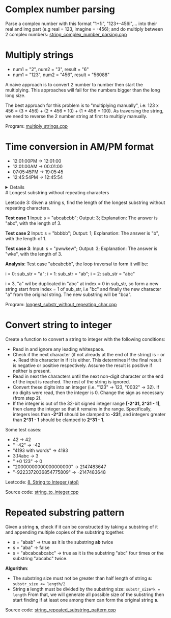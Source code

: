 # Complex number parsing
Parse a complex number with this format "1+1i", "123+-456i",... into their real and img part (e.g real = 123, imagine = -456); and do multiply between 2 complex numbers: [string_complex_number_parsing.cpp](src/string_complex_number_parsing.cpp)
# Multiply strings
* num1 = "2", num2 = "3", result = "6"
* num1 = "123", num2 = "456", result = "56088"

A naive approach is to convert 2 number to number then start the multiplying. This approaches will fail for the numbers bigger than the long long size.

The best approach for this problem is to "multiplying manually", i.e: 123 x 456 = (3 * 456) + (2 * 456 * 10) + (1 * 456 * 100). As traversing the string, we need to reverse the 2 number string at first to multiply manually. 

Program: [multiply_strings.cpp](multiply_strings.cpp)
# Time conversion in AM/PM format
* 12:01:00PM -> 12:01:00
* 12:01:00AM -> 00:01:00
* 07:05:45PM -> 19:05:45
* 12:45:54PM -> 12:45:54

<details>
  
```cpp
vector<string> splitStringByDelimiter(string s, string delim) {
    vector<string> all_substr;
    std::size_t index = s.find(delim, 0);
    string sub_str  = s.substr(0, index);
    string new_string = s.substr(index+1);

    while (index != string::npos) { 
        if (sub_str != delim && sub_str.size() >= 1) {
            all_substr.push_back(sub_str);
        }

        index = new_string.find(delim, 0);
        sub_str  = new_string.substr(0, index);
        new_string = new_string.substr(index+1);
    }

    if (sub_str != delim && sub_str.size() >= 1) {
        all_substr.push_back(sub_str);
    }

    return all_substr;
}

string timeConversion(string s) {
    string twenty_4hr_clock;

    vector<string> all_substr = splitStringByDelimiter(s, ":");
    std::string clock =  all_substr[2].substr(2, 2);
    int hour = stoi(all_substr[0]);
    if (clock == "AM") {
        if (hour == 12) return "00:" + all_substr[1] + ":" + all_substr[2].substr(0, 2);
        else return s.substr(0, 8);// Test case: 06:40:03AM -> 06:40:03
    }
    else {
        if (hour == 12 && all_substr[1].substr(0, 2) == "00" && all_substr[2].substr(0, 2) == "00")
        return "00:00:00AM";

        if (hour < 12) hour +=12;
    }
    twenty_4hr_clock = std::to_string(hour) + ":" + all_substr[1] + ":" + all_substr[2].substr(0, 2);
    return twenty_4hr_clock;
}
```
</details>
# Longest substring without repeating characters

Leetcode 3: Given a string s, find the length of the longest substring without repeating characters.

**Test case 1** Input: s = "abcabcbb"; Output: 3; Explanation: The answer is "abc", with the length of 3.

**Test case 2** Input: s = "bbbbb"; Output: 1; Explanation: The answer is "b", with the length of 1.

**Test case 3**: Input: s = "pwwkew"; Output: 3; Explanation: The answer is "wke", with the length of 3.

**Analysis**: Test case "abcabcbb", the loop traversal to form it will be:

i = 0: sub_str = "a"; i = 1: sub_str = "ab"; i = 2: sub_str = "abc"

i = 3, "a" wil be duplicated in "abc" at index = 0 in sub_str, so form a new string start from index = 1 of sub_str, i.e "bc" and finally the new character "a" from the original string. The new substring will be "bca".

Program: [longest_substr_without_repeating_char.cpp](src/longest_substr_without_repeating_char.cpp)
# Convert string to integer
Create a function to convert a string to integer with the following conditions:

* Read in and ignore any leading whitespace.
* Check if the next character (if not already at the end of the string) is **-** or **+**. Read this character in if it is either. This determines if the final result is negative or positive respectively. Assume the result is positive if neither is present.
* Read in next the characters until the next non-digit character or the end of the input is reached. The rest of the string is ignored.
* Convert these digits into an integer (i.e. "123" -> 123, "0032" -> 32). If no digits were read, then the integer is 0. Change the sign as necessary (from step 2).
* If the integer is out of the 32-bit signed integer range **[-2^31, 2^31 - 1]**, then clamp the integer so that it remains in the range. Specifically, integers less than **-2^31** should be clamped to **-231**, and integers greater than **2^31 - 1** should be clamped to **2^31 - 1**.

Some test cases:
* 42 -> 42
* "   -42" -> -42
* "4193 with words" -> 4193
* 3.14abc -> 3
* "  +0 123" -> 0
* "20000000000000000000" -> 2147483647
* "-9223372036854775809" -> -2147483648

Leetcode: [8. String to Integer (atoi)](https://leetcode.com/problems/string-to-integer-atoi/description/)

Source code: [string_to_integer.cpp](https://github.com/TranPhucVinh/C/blob/master/Algorithms/src/string_to_integer.cpp)

# Repeated substring pattern

Given a string **s**, check if it can be constructed by taking a substring of it and appending multiple copies of the substring together.

* s = "abab" -> true as it is the substring **ab** twice
* s = "aba" -> false
* s = "abcabcabcabc" -> true as it is the substring "abc" four times or the substring "abcabc" twice.

**Algorithm**: 
* The substring size must not be greater than half length of string **s**: ``substr_size <= length/2``
* String **s** length must be divided by the substring size: ``substr_size*k = length``
From that, we will generate all possible size of the substring then start finding if at least one among them can form the original string **s**.

Source code: [string_repeated_substring_pattern.cpp](https://github.com/TranPhucVinh/C/blob/master/Algorithms/src/string_repeated_substring_pattern.cpp)
